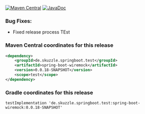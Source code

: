 [![Maven Central](https://img.shields.io/static/v1?label=MavenCentral&message=0.0.18-SNAPSHOT&color=blue)](https://search.maven.org/artifact/de.skuzzle.springboot.test/spring-boot-wiremock/0.0.18-SNAPSHOT/jar) [![JavaDoc](https://img.shields.io/static/v1?label=JavaDoc&message=0.0.18-SNAPSHOT&color=orange)](http://www.javadoc.io/doc/de.skuzzle.springboot.test/spring-boot-wiremock/0.0.18-SNAPSHOT)

### Bug Fixes:
* Fixed release process
TEst


### Maven Central coordinates for this release

```xml
<dependency>
    <groupId>de.skuzzle.springboot.test</groupId>
    <artifactId>spring-boot-wiremock</artifactId>
    <version>0.0.18-SNAPSHOT</version>
    <scope>test</scope>
</dependency>
```

### Gradle coordinates for this release

```
testImplementation 'de.skuzzle.springboot.test:spring-boot-wiremock:0.0.18-SNAPSHOT'
```